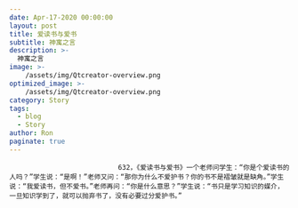 ```yaml
---
date: Apr-17-2020 00:00:00
layout: post
title: 爱读书与爱书
subtitle: 神寓之言
description: >-
  神寓之言
image: >-
    /assets/img/Qtcreator-overview.png
optimized_image: >-
    /assets/img/Qtcreator-overview.png
category: Story
tags:
  - blog
  - Story
author: Ron
paginate: true
---
```


							　　632，《爱读书与爱书》一个老师问学生：“你是个爱读书的人吗？”学生说：“是啊！”老师又问：“那你为什么不爱护书？你的书不是褶皱就是缺角。”学生说：“我爱读书，但不爱书。”老师再问：“你是什么意思？”学生说：“书只是学习知识的媒介，一旦知识学到了，就可以抛弃书了，没有必要过分爱护书。”
							
							
						